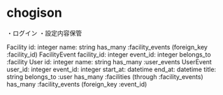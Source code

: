 # chogison

・ログイン
・設定内容保管

Facility
  id: integer
  name: string
  has_many :facility_events (foreign_key :facility_id)
FacilityEvent
  facility_id: integer
  event_id: integer
  belongs_to :facility
User
  id: integer
  name: string
  has_many :user_events
UserEvent
  user_id: integer
  event_id: integer
  start_at: datetime
  end_at: datetime
  title: string
  belongs_to :user
  has_many :facilities (through :facility_events)
  has_many :facility_events (foreign_key :event_id)
